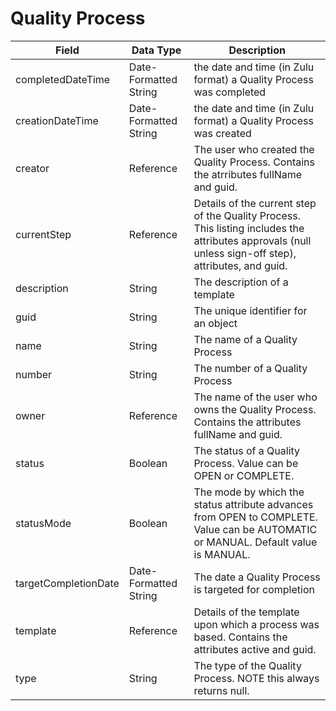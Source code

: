 # Quality Process

| Field<br> | Data Type<br> | Description<br> |
|  --- |  --- |  --- | 
| completedDateTime<br> | Date\-Formatted String<br> | the date and time \(in Zulu format\) a Quality Process was completed<br> |
| creationDateTime<br> | Date\-Formatted String<br> | the date and time \(in Zulu format\) a Quality Process was created<br> |
| creator<br> | Reference<br> | The user who created the Quality Process. Contains the atrributes fullName and guid.<br> |
| currentStep<br> | Reference<br> | Details of the current step of the Quality Process. This listing includes the attributes approvals \(null unless sign\-off step\), attributes, and guid.<br> |
| description<br> | String<br> | The description of a template<br> |
| guid<br> | String<br> | The unique identifier for an object<br> |
| name<br> | String<br> | The name of a Quality Process<br> |
| number<br> | String<br> | The number of a Quality Process<br> |
| owner<br> | Reference<br> | The name of the user who owns the Quality Process. Contains the attributes fullName and guid.<br> |
| status<br> | Boolean<br> | The status of a Quality Process. Value can be OPEN or COMPLETE.<br> |
| statusMode<br> | Boolean<br> | The mode by which the status attribute advances from OPEN to COMPLETE. Value can be AUTOMATIC or MANUAL. Default value is MANUAL.<br> |
| targetCompletionDate<br> | Date\-Formatted String<br> | The date a Quality Process is targeted for completion<br> |
| template<br> | Reference<br> | Details of the template upon which a process was based. Contains the attributes active and guid.<br> |
| type<br> | String<br> | The type of the Quality Process. NOTE this always returns null.<br> |


